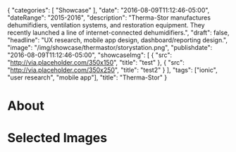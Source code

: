 {
   "categories": [
      "Showcase"
   ],
   "date": "2016-08-09T11:12:46-05:00",
   "dateRange": "2015-2016",
   "description": "Therma-Stor manufactures dehumifidiers, ventilation systems, and restoration equipment. They recently launched a line of internet-connected dehumidifiers.",
   "draft": false,
   "headline": "UX research, mobile app design, dashboard/reporting design.",
   "image": "/img/showcase/thermastor/storystation.png",
   "publishdate": "2016-08-09T11:12:46-05:00",
   "showcaseImg": [
      {
         "src": "http://via.placeholder.com/350x150",
         "title": "test"
      },
      {
         "src": "http://via.placeholder.com/350x250",
         "title": "test2"
      }
   ],
   "tags": ["ionic", "user research", "mobile app"],
   "title": "Therma-Stor"
}

# About


# Selected Images
